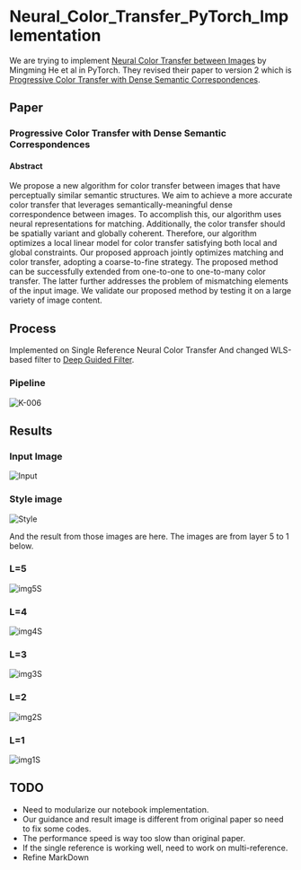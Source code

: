 # Neural_Color_Transfer_PyTorch_Implementation
We are trying to implement [Neural Color Transfer between Images][1] by Mingming He et al in PyTorch.
They revised their paper to version 2 which is [Progressive Color Transfer with Dense Semantic Correspondences][2].

## Paper
### Progressive Color Transfer with Dense Semantic Correspondences
#### Abstract
We propose a new algorithm for color transfer between images that have perceptually similar semantic structures. We aim to achieve a more accurate color transfer that leverages semantically-meaningful dense correspondence between images. To accomplish this, our algorithm uses neural representations for matching. Additionally, the color transfer should be spatially variant and globally coherent. Therefore, our algorithm optimizes a local linear model for color transfer satisfying both local and global constraints. Our proposed approach jointly optimizes matching and color transfer, adopting a coarse-to-fine strategy. The proposed method can be successfully extended from one-to-one to one-to-many color transfer. The latter further addresses the problem of mismatching elements of the input image. We validate our proposed method by testing it on a large variety of image content.

[1]:https://arxiv.org/abs/1710.00756v1
[2]:https://arxiv.org/abs/1710.00756v2

## Process
Implemented on Single Reference Neural Color Transfer
And changed WLS-based filter to [Deep Guided Filter][3].


### Pipeline
![K-006](https://user-images.githubusercontent.com/15609545/54339117-37a31d00-4677-11e9-9bb3-a6fa0ee48fd1.jpg)




[3]:https://github.com/wuhuikai/DeepGuidedFilter

## Results
### Input Image
![Input](https://user-images.githubusercontent.com/15609545/54282220-e0ea0480-45de-11e9-810f-8d8467c0b60e.jpg)

### Style image
![Style](https://user-images.githubusercontent.com/15609545/54282236-e8111280-45de-11e9-862c-a8c90724de85.jpg)

And the result from those images are here. The images are from layer 5 to 1 below.

### L=5 
![img5S](https://user-images.githubusercontent.com/15609545/54282066-8355b800-45de-11e9-9765-4071bf432e19.png)

### L=4
![img4S](https://user-images.githubusercontent.com/15609545/54282069-851f7b80-45de-11e9-8bf6-7dd66ab3c9ac.png)

### L=3
![img3S](https://user-images.githubusercontent.com/15609545/54282074-8781d580-45de-11e9-8c9b-c1f701736da5.png)

### L=2
![img2S](https://user-images.githubusercontent.com/15609545/54282080-894b9900-45de-11e9-9192-af2c2ed814d6.png)

### L=1
![img1S](https://user-images.githubusercontent.com/15609545/54282082-8badf300-45de-11e9-8b8b-9deeab193846.png)

## TODO
 - Need to modularize our notebook implementation.
 - Our guidance and result image is different from original paper so need to fix some codes.
 - The performance speed is way too slow than original paper.
 - If the single reference is working well, need to work on multi-reference.
 - Refine MarkDown
